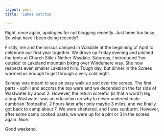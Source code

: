 ```yaml
---
layout: post
title: 'Lakes catchup'

---
```


Right, once again, apologies for not blogging recently. Just been too busy. So what have I been doing recently?

Firstly, me and the missus camped in Wasdale at the beginning of April to celebrate our first year together. We drove up Friday evening and pitched the tents at Church Stile / Nether Wasdale. Saturday, I introduced 'her outside' to Lakeland mountain biking over Windemere way. She now respects even smaller Lakeland hills. Tough day, but dinner in the Screes warmed us enough to get through a very cold night. 

Sunday was meant to see an easy walk up and over the screes. The first parts - uphill and accorss the top were and we decended on the far side of Wastwater by about 2. However, the return screeful (is that a word?) leg along Wastwater was an education on why to never underestimate cumbrian 'footpaths'. 2 hours later after only maybe 3 miles, and we finally got back to camp about 7. We were shattered, and I was sunburnt. However, after some camp cooked pasta, we were up for a pint or 3 in the screes again. Nice. 

Good weekend.
